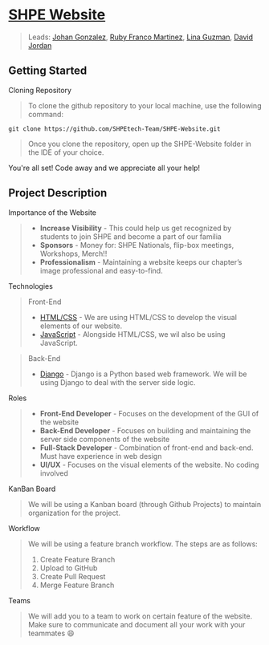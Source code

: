 # [SHPE Website](https://shpeucr.org/)
 
 > Leads: [Johan Gonzalez](https://github.com/jxgonz)\, 
 > [Ruby Franco Martinez](https://github.com/Ruby-Franco)\, 
 > [Lina Guzman](https://github.com/linaguz020)\, 
 > [David Jordan](https://github.com/djordan015)
 
 ## Getting Started
 Cloning Repository
 > To clone the github repository to your local machine, use the following command:
 ```
 git clone https://github.com/SHPEtech-Team/SHPE-Website.git
 ```
 > Once you clone the repository, open up the SHPE-Website folder in the IDE of your choice.

 You're all set! Code away and we appreciate all your help!

## Project Description
 
Importance of the Website
 > * **Increase Visibility** - This could help us get recognized by students to join SHPE and become a part of our familia
 > * **Sponsors** - Money for: SHPE Nationals, flip-box meetings, Workshops, Merch!!
 > * **Professionalism** - Maintaining a website keeps our chapter’s image  professional and easy-to-find.

Technologies
 >Front-End
 >   * [HTML/CSS](https://www.youtube.com/watch?v=G3e-cpL7ofc&t=2988s&ab_channel=SuperSimpleDev) - We are using HTML/CSS to develop the visual elements of our website.
 >   * [JavaScript](https://www.javascript.com/) - Alongside HTML/CSS, we wil also be using JavaScript.

 >Back-End
 >   * [Django](https://www.djangoproject.com/) - Django is a Python based web framework. We will be using Django to deal with the server side logic.

Roles
 > * **Front-End Developer** - Focuses on the development of the GUI of the website
 > * **Back-End Developer** - Focuses on building and maintaining the server side components of the website
 > * **Full-Stack Developer** - Combination of front-end and back-end. Must have experience in web design
 > * **UI/UX** - Focuses on the visual elements of the website. No coding involved

KanBan Board
 > We will be using a Kanban board (through Github Projects) to maintain organization for the project.

Workflow
 > We will be using a feature branch workflow. The steps are as follows:
 > 1. Create Feature Branch
 > 2. Upload to GitHub
 > 3. Create Pull Request
 > 4. Merge Feature Branch

Teams
 > We will add you to a team to work on certain feature of the website. Make sure to communicate and document all your work with your teammates :smile:
